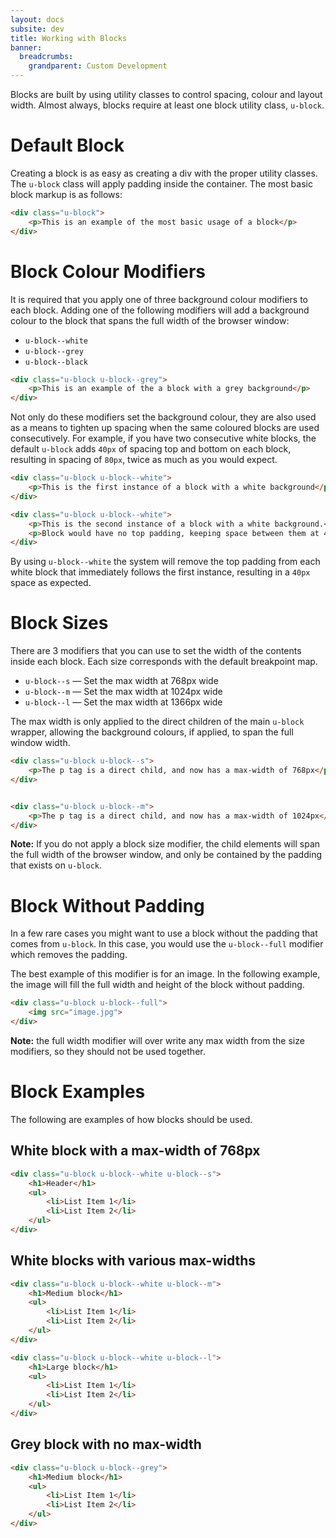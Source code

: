```yaml
---
layout: docs
subsite: dev
title: Working with Blocks
banner:
  breadcrumbs:
    grandparent: Custom Development
---
```


Blocks are built by using utility classes to control spacing, colour and layout width. Almost always, blocks require at least one block utility class, `u-block`.

# Default Block
Creating a block is as easy as creating a div with the proper utility classes. The `u-block` class will apply padding inside the container. The most basic block markup is as follows:

```html
<div class="u-block">
    <p>This is an example of the most basic usage of a block</p>
</div>
```

# Block Colour Modifiers
It is required that you apply one of three background colour modifiers to each block. Adding one of the following modifiers will add a background colour to the block that spans the full width of the browser window:

* `u-block--white`
* `u-block--grey`
* `u-block--black`

```html
<div class="u-block u-block--grey">
    <p>This is an example of the a block with a grey background</p>
</div>
```

Not only do these modifiers set the background colour, they are also used as a means to tighten up spacing when the same coloured blocks are used consecutively. For example, if you have two consecutive white blocks, the default `u-block` adds `40px` of spacing top and bottom on each block, resulting in spacing of `80px`, twice as much as you would expect.

```html
<div class="u-block u-block--white">
    <p>This is the first instance of a block with a white background</p>
</div>

<div class="u-block u-block--white">
    <p>This is the second instance of a block with a white background.</p>
    <p>Block would have no top padding, keeping space between them at 40px</p>
</div>
```

By using `u-block--white` the system will remove the top padding from each white block that immediately follows the first instance, resulting in a `40px` space as expected.

# Block Sizes
There are 3 modifiers that you can use to set the width of the contents inside each block. Each size corresponds with the default breakpoint map.

* `u-block--s` &mdash; Set the max width at 768px wide
* `u-block--m` &mdash; Set the max width at 1024px wide
* `u-block--l` &mdash; Set the max width at 1366px wide

The max width is only applied to the direct children of the main `u-block` wrapper, allowing the background colours, if applied, to span the full window width.

```html
<div class="u-block u-block--s">
    <p>The p tag is a direct child, and now has a max-width of 768px</p>
</div>


<div class="u-block u-block--m">
    <p>The p tag is a direct child, and now has a max-width of 1024px</p>
</div>
```

**Note:** If you do not apply a block size modifier, the child elements will span the full width of the browser window, and only be contained by the padding that exists on `u-block`.

# Block Without Padding
In a few rare cases you might want to use a block without the padding that comes from `u-block`. In this case, you would use the `u-block--full` modifier which removes the padding.

The best example of this modifier is for an image. In the following example, the image will fill the full width and height of the block without padding.

```html
<div class="u-block u-block--full">
    <img src="image.jpg">
</div>
```

**Note:** the full width modifier will over write any max width from the size modifiers, so they should not be used together.

# Block Examples
The following are examples of how blocks should be used.

## White block with a max-width of 768px

```html
<div class="u-block u-block--white u-block--s">
    <h1>Header</h1>
    <ul>
        <li>List Item 1</li>
        <li>List Item 2</li>
    </ul>
</div>
```

## White blocks with various max-widths

```html
<div class="u-block u-block--white u-block--m">
    <h1>Medium block</h1>
    <ul>
        <li>List Item 1</li>
        <li>List Item 2</li>
    </ul>
</div>

<div class="u-block u-block--white u-block--l">
    <h1>Large block</h1>
    <ul>
        <li>List Item 1</li>
        <li>List Item 2</li>
    </ul>
</div>
```

## Grey block with no max-width

```html
<div class="u-block u-block--grey">
    <h1>Medium block</h1>
    <ul>
        <li>List Item 1</li>
        <li>List Item 2</li>
    </ul>
</div>
```
